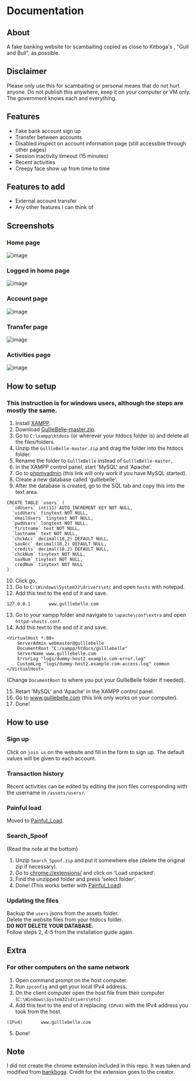 # Documentation
## About
A fake banking website for scambaiting copied as close to Kitboga's , "Gull and Bull", as possible.

## Disclaimer
Please only use this for scambaiting or personal means that do not hurt anyone. Do not publish this anywhere, keep it on your computer or VM only. The government knows each and everything.

## Features
* Fake bank account sign up
* Transfer between accounts
* Disabled inspect on account information page (still accessible through other pages)
* Session inactivity timeout (15 minutes)
* Recent activities
* Creepy face show up from time to time

## Features to add
* External account transfer
* Any other features I can think of

## Screenshots
### Home page
![image](assets/png/Screenshot.3.png)
### Logged in home page
![image](assets/png/Screenshot.1.png)
### Account page
![image](assets/png/Screenshot.2.png)
### Transfer page
![image](assets/png/Screenshot.4.png)
### Activities page
![image](assets/png/Screenshot.5.png)

## How to setup
### This instruction is for windows users, although the steps are mostly the same.
1. Install [XAMPP](https://www.apachefriends.org/index.html).
2. Download [GullleBelle-master.zip](https://github.com/lahrence/GullleBelle/archive/master.zip).
3. Go to `C:\xampp\htdocs` (or wherever your htdocs folder is) and delete all the files/folders.
4. Unzip the `GullleBelle-master.zip` and drag the folder into the htdocs folder.
5. Rename the folder to `GullleBelle` instead of `GullleBelle-master`.
6. In the XAMPP control panel, start 'MySQL' and 'Apache'.
7. Go to [phpmyadmin](http://localhost/phpmyadmin/) (this link will only work if you have MySQL started).
8. Create a new database called 'gulllebelle'.
9. After the database is created, go to the SQL tab and copy this into the text area.
```
CREATE TABLE `users` (
  `idUsers` int(11) AUTO_INCREMENT KEY NOT NULL,
  `uidUsers` tinytext NOT NULL,
  `emailUsers` tinytext NOT NULL,
  `pwdUsers` longtext NOT NULL,
  `firstname` text NOT NULL,
  `lastname` text NOT NULL,
  `chckAcc` decimal(18,2) DEFAULT NULL,
  `savAcc` decimal(18,2) DEFAULT NULL,
  `credits` decimal(18,2) DEFAULT NULL,
  `chckNum` tinytext NOT NULL,
  `savNum` tinytext NOT NULL,
  `credNum` tinytext NOT NULL
)
```
10. Click go.
11. Go to `C:\Windows\System32\drivers\etc` and open `hosts` with notepad.
12. Add this text to the end of it and save. 
```
127.0.0.1       www.gulllebelle.com
```
13. Go to your xampp folder and navigate to `\apache\conf\extra` and open `httpd-vhosts.conf`.
14. Add this text to the end of it and save.
````
<VirtualHost *:80>
    ServerAdmin webmaster@gulllebelle
    DocumentRoot "C:/xampp/htdocs/gulllebelle"
    ServerName www.gulllebelle.com
    ErrorLog "logs/dummy-host2.example.com-error.log"
    CustomLog "logs/dummy-host2.example.com-access.log" common
</VirtualHost>
````  
(Change `DocumentRoot` to where you put your GullleBelle folder if needed).

15. Retart 'MySQL' and 'Apache' in the XAMPP control panel.
16. Go to www.gulllebelle.com (this link only works on your computer).
17. Done!
## How to use
### Sign up
Click on `join us` on the website and fill in the form to sign up.
The default values will be given to each account.
### Transaction history
Recent activities can be edited by editing the json files corresponding with the username in `/assets/users/`.
### Painful load
Moved to [Painful_Load](https://github.com/lahrence/Painful-Load).
### Search_Spoof
(Read the note at the bottom)
1. Unzip `Search_Spoof.zip` and put it somewhere else (delete the original zip if necessary). 
2. Go to <chrome://extensions/> and click on 'Load unpacked'. 
3. Find the unzipped folder and press 'select folder'. 
4. Done! (This works better with [Painful_Load](https://github.com/lahrence/Painful-Load))
### Updating the files
Backup the `users` jsons from the assets folder.  
Delete the website files from your htdocs folder.  
**DO NOT DELETE YOUR DATABASE.**  
Follow steps 2, 4-5 from the installation guide again.


## Extra
### For other computers on the same network
1. Open command prompt on the host computer.
2. Run `ipconfig` and get your local IPv4 address.
3. On the client computer open the host file from their computer (`C:\Windows\System32\drivers\etc`).
4. Add this text to the end of it replacing `(IPv4)` with the IPv4 address you took from the host.
```
(IPv4)       www.gulllebelle.com
```
5. Done!

## Note
I did not create the chrome extension included in this repo. It was taken and modified from [bankboga](https://github.com/hadenpf/bankboga). Credit for the extension goes to the creator.